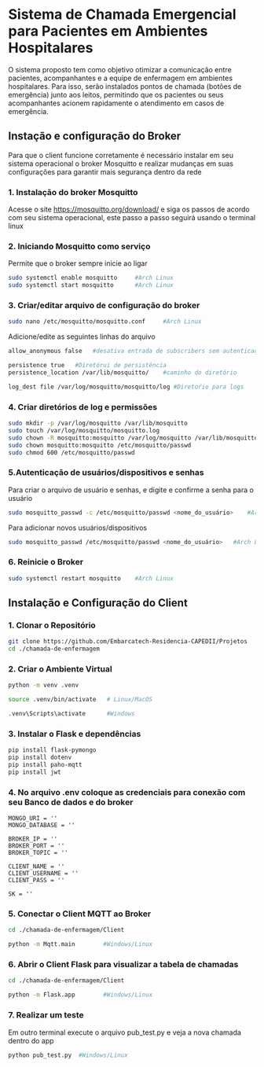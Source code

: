 # Sistema de Chamada Emergencial para Pacientes em Ambientes Hospitalares

O sistema proposto tem como objetivo otimizar a comunicação entre pacientes, acompanhantes e a equipe de enfermagem em ambientes hospitalares. Para isso, serão instalados pontos de chamada (botões de emergência) junto aos leitos, permitindo que os pacientes ou seus acompanhantes acionem rapidamente o atendimento em casos de emergência.


##  **Instação e configuração do Broker**

Para que o client funcione corretamente é necessário instalar em seu sistema operacional o broker Mosquitto e realizar mudanças em suas configurações para garantir mais segurança dentro da rede 

### **1. Instalação do broker Mosquitto**
Acesse o site https://mosquitto.org/download/ e siga os passos de acordo com seu sistema operacional, este passo a passo seguirá usando o terminal linux

### **2. Iniciando Mosquitto como serviço**
Permite que o broker sempre inicie ao ligar
```bash
sudo systemctl enable mosquitto     #Arch Linux
sudo systemctl start mosquitto      #Arch Linux
```
### **3. Criar/editar arquivo de configuração do broker**
```bash
sudo nano /etc/mosquitto/mosquitto.conf     #Arch Linux
```

Adicione/edite as seguintes linhas do arquivo
```bash
allow_anonymous false   #desativa entrada de subscribers sem autenticação
```

```bash
persistence true   #Diretórui de persistência
persistence_location /var/lib/mosquitto/    #caminho do diretório
```

```bash
log_dest file /var/log/mosquitto/mosquitto/log #Diretoŕio para logs
```

### **4. Criar diretórios de log e permissões**
```bash
sudo mkdir -p /var/log/mosquitto /var/lib/mosquitto
sudo touch /var/log/mosquitto/mosquitto.log
sudo chown -R mosquitto:mosquitto /var/log/mosquitto /var/lib/mosquitto
sudo chown mosquitto:mosquitto /etc/mosquitto/passwd
sudo chmod 600 /etc/mosquitto/passwd
```
### **5.Autenticação de usuários/dispositivos e senhas**
Para criar o arquivo de usuário e senhas, e digite e confirme a senha para o usuário
```bash
sudo mosquitto_passwd -c /etc/mosquitto/passwd <nome_do_usuário>    #Arch Linux
```

Para adicionar novos usuários/dispositivos
```bash
sudo mosquitto_passwd /etc/mosquitto/passwd <nome_do_usuário>   #Arch Linux 
```

### **6. Reinicie o Broker**
```bash
sudo systemctl restart mosquitto    #Arch Linux
```

## **Instalação e Configuração do Client**

### **1. Clonar o Repositório**

```bash
git clone https://github.com/Embarcatech-Residencia-CAPEDII/Projetos
cd ./chamada-de-enfermagem
```

### **2. Criar o Ambiente Virtual**
```bash
python -m venv .venv
```

```bash
source .venv/bin/activate   # Linux/MacOS
```

```bash
.venv\Scripts\activate      #Windows
```

### **3. Instalar o Flask e dependências**
```bash
pip install flask-pymongo
pip install dotenv
pip install paho-mqtt
pip install jwt
```
### **4. No arquivo .env coloque as credenciais para conexão com seu Banco de dados e do broker**
```
MONGO_URI = ''
MONGO_DATABASE = ''

BROKER_IP = ''
BROKER_PORT = ''
BROKER_TOPIC = ''

CLIENT_NAME = ''
CLIENT_USERNAME = ''
CLIENT_PASS = ''

SK = ''

```

### **5. Conectar o Client MQTT ao Broker**
```bash
cd ./chamada-de-enfermagem/Client
```
```bash
python -m Mqtt.main        #Windows/Linux
```
### **6. Abrir o Client Flask para visualizar a tabela de chamadas**
```bash
cd ./chamada-de-enfermagem/Client
```
```bash
python -m Flask.app        #Windows/Linux
```

### **7. Realizar um teste**
Em outro terminal execute o arquivo pub_test.py e veja a nova chamada dentro do app 
```bash
python pub_test.py  #Windows/Linux
```

